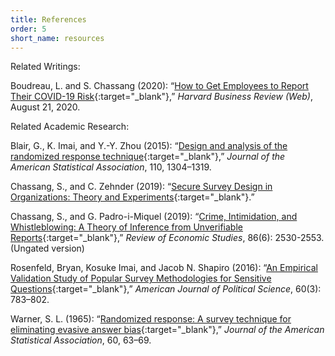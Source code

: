 ```yaml
---
title: References
order: 5
short_name: resources
---
```

Related Writings: 

Boudreau, L. and S. Chassang (2020): “[How to Get Employees to Report Their COVID-19 Risk](https://hbr.org/2020/08/how-to-get-employees-to-report-their-covid-19-risk){:target="_blank"},” *Harvard Business Review (Web)*, August 21, 2020.

Related Academic Research: 

Blair, G., K. Imai, and Y.-Y. Zhou (2015): “[Design and analysis of the randomized response technique](https://doi.org/10.1080/01621459.2015.1050028){:target="_blank"},” *Journal of the American Statistical Association*, 110, 1304–1319.

Chassang, S., and C. Zehnder (2019): “[Secure Survey Design in Organizations: Theory and Experiments](https://www.sylvainchassang.org/assets/papers/secure_survey_design.pdf){:target="_blank"}.” 

Chassang, S., and G. Padro-i-Miquel (2019): “[Crime, Intimidation, and Whistleblowing: A Theory of Inference from Unverifiable Reports](https://www.sylvainchassang.org/assets/papers/crime_intimidation_whistleblowing.pdf){:target="_blank"},” *Review of Economic Studies*, 86(6): 2530-2553. (Ungated version)

Rosenfeld, Bryan, Kosuke Imai, and Jacob N. Shapiro (2016): “[An Empirical Validation Study of Popular Survey Methodologies for Sensitive Questions](https://imai.fas.harvard.edu/research/files/validate.pdf){:target="_blank"},” *American Journal of Political Science*, 60(3): 783–802. 

Warner, S. L. (1965): “[Randomized response: A survey technique for eliminating evasive answer bias](https://doi.org/10.1080/01621459.1965.10480775){:target="_blank"},” *Journal of the American Statistical Association*, 60, 63–69.
